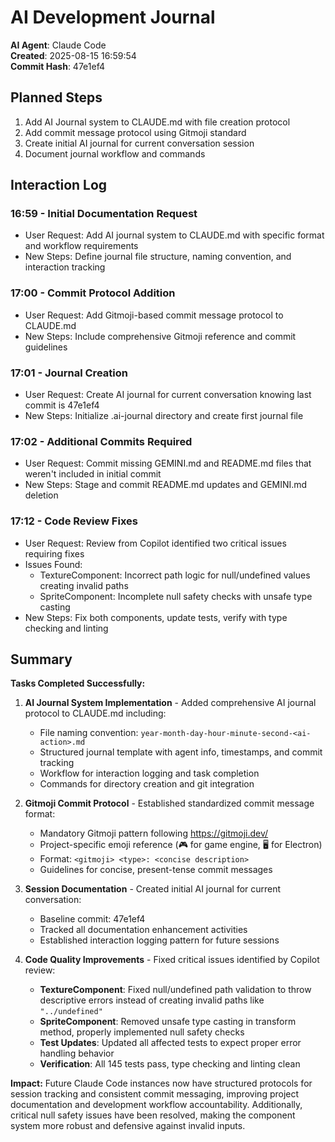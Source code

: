 # AI Development Journal

**AI Agent**: Claude Code  
**Created**: 2025-08-15 16:59:54  
**Commit Hash**: 47e1ef4

## Planned Steps
1. Add AI Journal system to CLAUDE.md with file creation protocol
2. Add commit message protocol using Gitmoji standard
3. Create initial AI journal for current conversation session
4. Document journal workflow and commands

## Interaction Log

### 16:59 - Initial Documentation Request
- User Request: Add AI journal system to CLAUDE.md with specific format and workflow requirements
- New Steps: Define journal file structure, naming convention, and interaction tracking

### 17:00 - Commit Protocol Addition
- User Request: Add Gitmoji-based commit message protocol to CLAUDE.md
- New Steps: Include comprehensive Gitmoji reference and commit guidelines

### 17:01 - Journal Creation
- User Request: Create AI journal for current conversation knowing last commit is 47e1ef4
- New Steps: Initialize .ai-journal directory and create first journal file

### 17:02 - Additional Commits Required
- User Request: Commit missing GEMINI.md and README.md files that weren't included in initial commit
- New Steps: Stage and commit README.md updates and GEMINI.md deletion

### 17:12 - Code Review Fixes
- User Request: Review from Copilot identified two critical issues requiring fixes
- Issues Found:
  - TextureComponent: Incorrect path logic for null/undefined values creating invalid paths
  - SpriteComponent: Incomplete null safety checks with unsafe type casting
- New Steps: Fix both components, update tests, verify with type checking and linting

## Summary

**Tasks Completed Successfully:**

1. **AI Journal System Implementation** - Added comprehensive AI journal protocol to CLAUDE.md including:
   - File naming convention: `year-month-day-hour-minute-second-<ai-action>.md`
   - Structured journal template with agent info, timestamps, and commit tracking
   - Workflow for interaction logging and task completion
   - Commands for directory creation and git integration

2. **Gitmoji Commit Protocol** - Established standardized commit message format:
   - Mandatory Gitmoji pattern following https://gitmoji.dev/
   - Project-specific emoji reference (🎮 for game engine, 🖥️ for Electron)
   - Format: `<gitmoji> <type>: <concise description>`
   - Guidelines for concise, present-tense commit messages

3. **Session Documentation** - Created initial AI journal for current conversation:
   - Baseline commit: 47e1ef4
   - Tracked all documentation enhancement activities
   - Established interaction logging pattern for future sessions

4. **Code Quality Improvements** - Fixed critical issues identified by Copilot review:
   - **TextureComponent**: Fixed null/undefined path validation to throw descriptive errors instead of creating invalid paths like `"../undefined"`
   - **SpriteComponent**: Removed unsafe type casting in transform method, properly implemented null safety checks
   - **Test Updates**: Updated all affected tests to expect proper error handling behavior
   - **Verification**: All 145 tests pass, type checking and linting clean

**Impact:** Future Claude Code instances now have structured protocols for session tracking and consistent commit messaging, improving project documentation and development workflow accountability. Additionally, critical null safety issues have been resolved, making the component system more robust and defensive against invalid inputs.